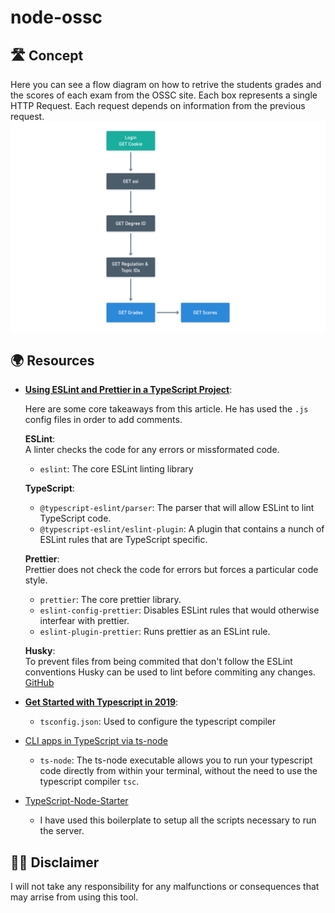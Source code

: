 # node-ossc

## 🛣 Concept

Here you can see a flow diagram on how to retrive the students grades and the scores of each exam from the OSSC site. Each box represents a single HTTP Request. Each request depends on information from the previous request.
![Request Flowchart](assets/request-flow.png)

## 🌍 Resources

- **[Using ESLint and Prettier in a TypeScript Project](https://www.robertcooper.me/using-eslint-and-prettier-in-a-typescript-project)**:

  Here are some core takeaways from this article.
  He has used the `.js` config files in order to add comments.

  **ESLint**:<br>
  A linter checks the code for any errors or missformated code.

  - `eslint`: The core ESLint linting library

  **TypeScript**:

  - `@typescript-eslint/parser`: The parser that will allow ESLint to lint TypeScript code.
  - `@typescript-eslint/eslint-plugin`: A plugin that contains a nunch of ESLint rules that are TypeScript specific.

  **Prettier**:<br>
  Prettier does not check the code for errors but forces a particular code style.

  - `prettier`: The core prettier library.
  - `eslint-config-prettier`: Disables ESLint rules that would otherwise interfear with prettier.
  - `eslint-plugin-prettier`: Runs prettier as an ESLint rule.

  **Husky**:<br>
  To prevent files from being commited that don't follow the ESLint conventions Husky can be used to lint before commiting any changes.
  [GitHub](https://github.com/typicode/husky)

- **[Get Started with Typescript in 2019](https://www.robertcooper.me/get-started-with-typescript-in-2019)**:

  - `tsconfig.json`: Used to configure the typescript compiler

- [CLI apps in TypeScript via ts-node](https://www.geekytidbits.com/cli-apps-in-typescript-via-ts-node/)

  - `ts-node`: The ts-node executable allows you to run your typescript code directly from within your terminal, without the need to use the typescript compiler `tsc`.

- [TypeScript-Node-Starter](https://github.com/microsoft/TypeScript-Node-Starter)
  - I have used this boilerplate to setup all the scripts necessary to run the server.

## 👨‍⚖️ Disclaimer

I will not take any responsibility for any malfunctions or consequences that may arrise from using this tool.
